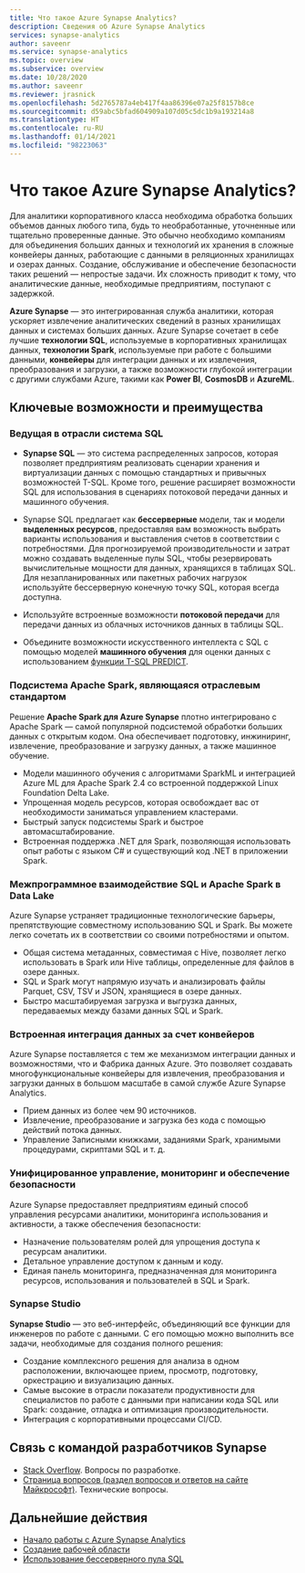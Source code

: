 ```yaml
---
title: Что такое Azure Synapse Analytics?
description: Сведения об Azure Synapse Analytics
services: synapse-analytics
author: saveenr
ms.service: synapse-analytics
ms.topic: overview
ms.subservice: overview
ms.date: 10/28/2020
ms.author: saveenr
ms.reviewer: jrasnick
ms.openlocfilehash: 5d2765787a4eb417f4aa86396e07a25f8157b8ce
ms.sourcegitcommit: d59abc5bfad604909a107d05c5dc1b9a193214a8
ms.translationtype: HT
ms.contentlocale: ru-RU
ms.lasthandoff: 01/14/2021
ms.locfileid: "98223063"
---
```

# <a name="what-is-azure-synapse-analytics"></a>Что такое Azure Synapse Analytics?

Для аналитики корпоративного класса необходима обработка больших объемов данных любого типа, будь то необработанные, уточненные или тщательно проверенные данные. Это обычно необходимо компаниям для объединения больших данных и технологий их хранения в сложные конвейеры данных, работающие с данными в реляционных хранилищах и озерах данных. Создание, обслуживание и обеспечение безопасности таких решений — непростые задачи. Их сложность приводит к тому, что аналитические данные, необходимые предприятиям, поступают с задержкой.

**Azure Synapse** — это интегрированная служба аналитики, которая ускоряет извлечение аналитических сведений в разных хранилищах данных и системах больших данных. Azure Synapse сочетает в себе лучшие **технологии SQL**, используемые в корпоративных хранилищах данных, **технологии Spark**, используемые при работе с большими данными, **конвейеры** для интеграции данных и их извлечения, преобразования и загрузки, а также возможности глубокой интеграции с другими службами Azure, такими как **Power BI**, **CosmosDB** и **AzureML**.

## <a name="key-features--benefits"></a>Ключевые возможности и преимущества

### <a name="industry-leading-sql"></a>Ведущая в отрасли система SQL

* **Synapse SQL** — это система распределенных запросов, которая позволяет предприятиям реализовать сценарии хранения и виртуализации данных с помощью стандартных и привычных возможностей T-SQL. Кроме того, решение расширяет возможности SQL для использования в сценариях потоковой передачи данных и машинного обучения.

* Synapse SQL предлагает как **бессерверные** модели, так и модели **выделенных ресурсов**, предоставляя вам возможность выбрать варианты использования и выставления счетов в соответствии с потребностями. Для прогнозируемой производительности и затрат можно создавать выделенные пулы SQL, чтобы резервировать вычислительные мощности для данных, хранящихся в таблицах SQL. Для незапланированных или пакетных рабочих нагрузок используйте бессерверную конечную точку SQL, которая всегда доступна.
* Используйте встроенные возможности **потоковой передачи** для передачи данных из облачных источников данных в таблицы SQL.
* Объедините возможности искусственного интеллекта с SQL с помощью моделей **машинного обучения** для оценки данных с использованием [функции T-SQL PREDICT](/sql/t-sql/queries/predict-transact-sql?view=azure-sqldw-latest).

### <a name="industry-standard-apache-spark"></a>Подсистема Apache Spark, являющаяся отраслевым стандартом

Решение **Apache Spark для Azure Synapse** плотно интегрировано с Apache Spark — самой популярной подсистемой обработки больших данных с открытым кодом. Она обеспечивает подготовку, инжиниринг, извлечение, преобразование и загрузку данных, а также машинное обучение.

* Модели машинного обучения с алгоритмами SparkML и интеграцией Azure ML для Apache Spark 2.4 со встроенной поддержкой Linux Foundation Delta Lake.
* Упрощенная модель ресурсов, которая освобождает вас от необходимости заниматься управлением кластерами.
* Быстрый запуск подсистемы Spark и быстрое автомасштабирование.
* Встроенная поддержка .NET для Spark, позволяющая использовать опыт работы с языком C# и существующий код .NET в приложении Spark.

### <a name="interop-of-sql-and-apache-spark-on-your-data-lake"></a>Межпрограммное взаимодействие SQL и Apache Spark в Data Lake

Azure Synapse устраняет традиционные технологические барьеры, препятствующие совместному использованию SQL и Spark. Вы можете легко сочетать их в соответствии со своими потребностями и опытом.

* Общая система метаданных, совместимая с Hive, позволяет легко использовать в Spark или Hive таблицы, определенные для файлов в озере данных.
* SQL и Spark могут напрямую изучать и анализировать файлы Parquet, CSV, TSV и JSON, хранящиеся в озере данных.
* Быстро масштабируемая загрузка и выгрузка данных, передаваемых между базами данных SQL и Spark.

### <a name="built-in-data-integration-via-pipelines"></a>Встроенная интеграция данных за счет конвейеров

Azure Synapse поставляется с тем же механизмом интеграции данных и возможностями, что и Фабрика данных Azure. Это позволяет создавать многофункциональные конвейеры для извлечения, преобразования и загрузки данных в большом масштабе в самой службе Azure Synapse Analytics.

* Прием данных из более чем 90 источников.
* Извлечение, преобразование и загрузка без кода с помощью действий потока данных.
* Управление Записными книжками, заданиями Spark, хранимыми процедурами, скриптами SQL и т. д.

### <a name="unified-management-monitoring-and-security"></a>Унифицированное управление, мониторинг и обеспечение безопасности

Azure Synapse предоставляет предприятиям единый способ управления ресурсами аналитики, мониторинга использования и активности, а также обеспечения безопасности:

* Назначение пользователям ролей для упрощения доступа к ресурсам аналитики.
* Детальное управление доступом к данным и коду.
* Единая панель мониторинга, предназначенная для мониторинга ресурсов, использования и пользователей в SQL и Spark.

### <a name="synapse-studio"></a>Synapse Studio

**Synapse Studio** — это веб-интерфейс, объединяющий все функции для инженеров по работе с данными. С его помощью можно выполнить все задачи, необходимые для создания полного решения:

* Создание комплексного решения для анализа в одном расположении, включающее прием, просмотр, подготовку, оркестрацию и визуализацию данных.
* Самые высокие в отрасли показатели продуктивности для специалистов по работе с данными при написании кода SQL или Spark: создание, отладка и оптимизация производительности.
* Интеграция с корпоративными процессами CI/CD.

## <a name="engage-with-the-synapse-engineering-team"></a>Связь с командой разработчиков Synapse

- [Stack Overflow](https://stackoverflow.com/questions/tagged/azure-synapse). Вопросы по разработке.
- [Страница вопросов (раздел вопросов и ответов на сайте Майкрософт)](/answers/topics/azure-synapse-analytics.html). Технические вопросы.

## <a name="next-steps"></a>Дальнейшие действия

* [Начало работы с Azure Synapse Analytics](get-started.md)
* [Создание рабочей области](quickstart-create-workspace.md)
* [Использование бессерверного пула SQL](quickstart-sql-on-demand.md)